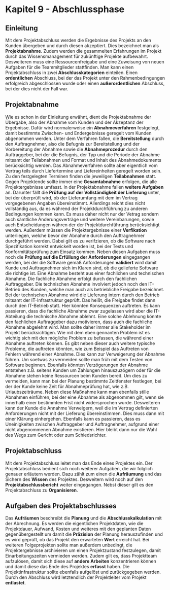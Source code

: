 # Kapitel 9 - Abschlussphase

## Einleitung

Mit dem Projektabschluss werden die Ergebnisse des Projekts an den Kunden übergeben und durch diesen akzeptiert. Dies bezeichnet
man als **Projektabnahme**. Zudem werden die gesammelten Erfahrungen im Projekt durch das Wissensmanagement für zukünftige
Projekte aufbewahrt. Desweiteren muss eine Ressourcenfreigabe und eine Zuweisung von neuen Aufgaben für die Teammitglieder stattfinden.
Man kann einen Projektabschluss in zwei **Abschlusskategorien** einteilen. Einen **ordentlichen** Abschluss, bei der das Projekt unter
den Rahmenbedingungen erfolgreich abgeschlossen wurde oder einen **außerordentlichen** Abschluss, bei der dies nicht der Fall war.

## Projektabnahme

Wie es schon in der Einleitung erwähnt, dient die Projektabnahme der Übergabe, also der Abnahme vom Kunden und der Akzeptanz
der Ergebnisse. Dafür wird normalerweise ein **Abnahmeverfahren** festgelegt, damit bestimmte Zwischen- und Endergebnisse geregelt vom Kunden
abgenommen werden. Unter dem Verfahren fallen, die **Bereitstellung** durch den Auftragnehmer, also die Befugnis zur Bereitstellung und der
Vorbereitung der Abnahme sowie die **Abnahmeprozedur** durch den Auftraggeber, bei der die Befugnis, der Typ und die Periode der Abnahme
mitsamt der Teilabnahmen und Format und Inhalt des Abnahmedokuments berücksichtig werden. Das Abnahmeverfahren sollte aber eigentlich vom
Vertrag teils durch Liefertermine und Liefereinheiten geregelt worden sein. Zu den festgelegten Terminen finden die jeweiligen
**Teilabnahmen** statt. Gegen Projektende sollte immer eine **Gesamtabnahme** erfolgen, die alle Projektergebnisse umfasst.
In der Projektabnahme fallen **weitere Aufgaben** an. Darunter fällt die **Prüfung auf der Vollständigkeit der Lieferung** unter, bei der
überprüft wird, ob der Lieferumfang mit dem im Vertrag vorgegebenen Angaben übereinstimmt. Allerdings reicht dies nicht vollständig aus, 
da es während der Projektdurchführung zu anderen Bedingungen kommen kann. Es muss daher nicht nur der Vetrag sondern auch sämtliche
Änderungsverträge und weitere Vereinbarungen, sowie auch Entscheidungen währen der der Projektdurchführung berücksichtigt werden. Außerdem
müssen die Projektergebnisse einer **Verfikation** unterliegen, welche bevor der Abnahme durch den Auftragnehmer durchgeführt werden.
Dabei gilt es zu verifzieren, ob die Software nach Spezifikation korrekt entwickelt worden ist, bei der Tests und Konformitätsprüfung zum
Einsatz kommen. Neben diesen Aufgaben muss noch die **Prüfung auf die Erfüllung der Anforderungen** eingegangen werden, bei der die Software
gemäß Anforderungen **validiert** wird damit Kunde und Auftragnehmer sich im Klaren sind, ob die gelieferte Software die richtige ist.
Eine Abnahme besteht aus einer fachlichen und technischen Abnahme. Die fachliche Abnahme erfolgt durch den fachlichen Auftraggeber.
Die technischen Abnahme involviert jedoch noch den IT-Betrieb des Kunden, welche man auch als betriebliche Freigabe bezeichnet. Bei der
technischen Abnahme wird die Lieferung intern durch den Betrieb mitsamt der IT-Infrastruktur geprüft. Das heißt, die Freigabe findet dann
durch den IT-Betrieb statt. Hier könnten Konsequenzen auftreten. Es kann passieren, dass die fachliche Abnahme zwar zugelassen wird
aber die IT-Abteilung die technische Abnahme ablehnt. Eine solche Ablehnung könnte den fachlichen Auftraggeber dazu motivieren, dass auch
die fachliche Abnahme abgelehnt wird. Man sollte daher immer alle Stakeholder im Projekt berücksichtigen.
Wie mit dem eben gennanten Problem ist es wichtig sich mit den mögliche Problem zu befassen, die während einer Abnahme auftreten können.
Es gibt neben dieser auch weitere typische Probleme, die auftreten könnten, wie zum Beispiel das Auftreten von Fehlern während einer Abnahme.
Dies kann zur Verweigerung der Abnahme führen. Um soetwas zu vermeiden sollte man früh mit dem Testen von Software beginnen. Ebenfalls
könnten Verzögerungen der Abnahme entstehen z.B. seitens Kunden um Zahlungen hinauszuzögern oder für die Abnahme stehen keine
Ressourcen beim Kunden bereit. Um dies zu vermeiden, kann man bei der Planung bestimmte Zeitfenster festlegen, bei der der Kunde keine Zeit
für Abnahmeprüfung hat, wie z.B. Urlaubszeiträume. Neben diese Maßnahme kann man ebenfalls stille Abnahmen einführen, bei der eine Abnahme
als abgenommen gilt, wenn sie innerhalb einer bestimmten Frist nicht widersprochen wurde. Desweiteren kann der Kunde die Annahme Verweigern,
weil die im Vertrag definierten Anforderungen nicht mit der Lieferung übereinstimmen. Dies muss dann mit einer Klärung einhergehen. Ebenfalls
kann es passieren, dass es Uneinigkeiten zwischen Auftraggeber und Auftragnehmer, aufgrund einer nicht abgenommenen Abnahme existieren. Hier
bleibt dann nur die Wahl des Wegs zum Gericht oder zum Schiedsrichter.

## Projektabschluss

Mit dem Projektabschluss leitet man das Ende eines Projektes ein. Der Projektabschluss bedient sich noch weiterer Aufgaben, die wir folglich
genauer erläutern werden. Dazu zählt zum einen die **Aufräumung** und das Sichern des **Wissen** des Projektes. Desweitern wird noch auf
den **Projektabschlussbericht** weiter eingegangen. Nebst dieser gilt es den Projektabschluss zu **Organisieren**.

## Aufgaben des Projektabschlusses

Das **Aufräumen** beschreibt die **Planung** und die **Abschlusskalkulation** mit der Abrechnung. Es werden die eigentlichen Projektdaten, wie
die Projektdauer, Aufwand, Kosten und weiteres mit den geplanten Daten gegenübergestellt um damit die **Präzision** der Planung herauszufinden
und es wird geprüft, ob das Projekt den erwarteten **Wert** erreicht hat. Bei weiteren Folgeprojekten sollte man außerdem unbedingt, die
Projektergebnisse archivieren um einen Projektzustand festzulegen, damit Einarbeitungszeiten vermieden werden. Zudem gilt es, dass Projektteam
aufzulösen, damit sich diese auf **andere Arbeiten** konzentrieren können und damit diese das Ende des Projektes **erfasst** haben. Die
Projektinfrastruktur sollte ebenfalls aufgelöst und zurückgegeben werden. Durch den Abschluss wird letztendlich der Projektleiter vom Projekt
**entlastet**.  
